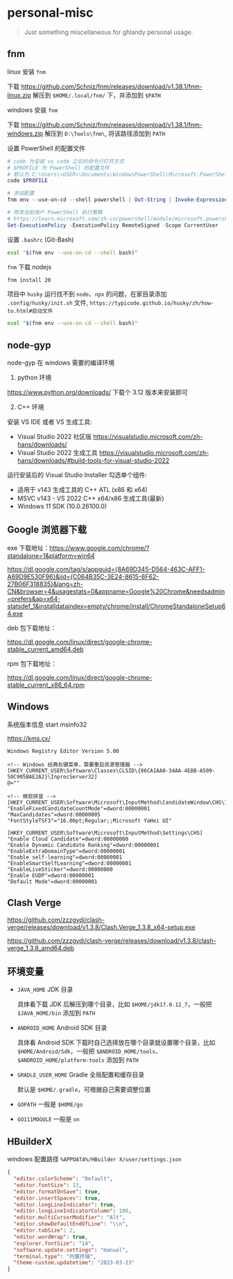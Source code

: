 # personal-misc

> Just something miscellaneous for ghlandy personal usage.

## fnm

linux 安装 `fnm`

下载 https://github.com/Schniz/fnm/releases/download/v1.38.1/fnm-linux.zip 解压到 `$HOME/.local/fnm/` 下，并添加到 `$PATH`

windows 安装 `fnm`

下载 https://github.com/Schniz/fnm/releases/download/v1.38.1/fnm-windows.zip 解压到 `D:\Tools\fnm\`, 将该路径添加到 `PATH`

设置 PowerShell 的配置文件

```ps1
# code 为安装 vs code 之后的命令行打开方式
# $PROFILE 为 PowerShell 的配置文件
# 默认为 C:\Users\<USER>\Documents\WindowsPowerShell\Microsoft.PowerShell_profile.ps1
code $PROFILE

# 添加配置
fnm env --use-on-cd --shell powershell | Out-String | Invoke-Expression

# 修改当前用户 PowerShell 执行策略
# https://learn.microsoft.com/zh-cn/powershell/module/microsoft.powershell.core/about/about_execution_policies?view=powershell-7.4#change-the-execution-policy
Set-ExecutionPolicy -ExecutionPolicy RemoteSigned -Scope CurrentUser
```

设置 `.bashrc` (Git-Bash)

```bash
eval "$(fnm env --use-on-cd --shell bash)"
```

`fnm` 下载 nodejs

```bash
fnm install 20
```

项目中 `husky` 运行找不到 `node`、`npx` 的问题，在家目录添加 `.config/husky/init.sh` 文件, `https://typicode.github.io/husky/zh/how-to.html#启动文件`

```bash
eval "$(fnm env --use-on-cd --shell bash)"
```

## node-gyp

node-gyp 在 windows 需要的编译环境

1. python 环境

https://www.python.org/downloads/ 下载个 3.12 版本来安装即可

2. C++ 环境

安装 VS IDE 或者 VS 生成工具:

- Visual Studio 2022 社区版 https://visualstudio.microsoft.com/zh-hans/downloads/
- Visual Studio 2022 生成工具 https://visualstudio.microsoft.com/zh-hans/downloads/#build-tools-for-visual-studio-2022

运行安装后的 Visual Studio Installer 勾选单个组件:

- 适用于 v143 生成工具的 C++ ATL (x86 和 x64)
- MSVC v143 - VS 2022 C++ x64/x86 生成工具(最新)
- Windows 11 SDK (10.0.26100.0)

## Google 浏览器下载

exe 下载地址：https://www.google.com/chrome/?standalone=1&platform=win64

https://dl.google.com/tag/s/appguid={8A69D345-D564-463C-AFF1-A69D9E530F96}&iid={C064B35C-3E24-8615-6F62-27B06F318835}&lang=zh-CN&browser=4&usagestats=0&appname=Google%20Chrome&needsadmin=prefers&ap=x64-statsdef_1&installdataindex=empty/chrome/install/ChromeStandaloneSetup64.exe

deb 包下载地址：

https://dl.google.com/linux/direct/google-chrome-stable_current_amd64.deb

rpm 包下载地址：

https://dl.google.com/linux/direct/google-chrome-stable_current_x86_64.rpm

## Windows

系统版本信息 start msinfo32

https://kms.cx/

```reg
Windows Registry Editor Version 5.00

<!-- Windows 经典右键菜单，需要重启资源管理器 -->
[HKEY_CURRENT_USER\Software\Classes\CLSID\{86CA1AA0-34AA-4E8B-A509-50C905BAE2A2}\InprocServer32]
@=""

<!-- 微软拼音 -->
[HKEY_CURRENT_USER\Software\Microsoft\InputMethod\CandidateWindow\CHS\1]
"EnableFixedCandidateCountMode"=dword:00000001
"MaxCandidates"=dword:00000005
"FontStyleTSF3"="16.00pt;Regular;;Microsoft YaHei UI"

[HKEY_CURRENT_USER\Software\Microsoft\InputMethod\Settings\CHS]
"Enable Cloud Candidate"=dword:00000000
"Enable Dynamic Candidate Ranking"=dword:00000001
"EnableExtraDomainType"=dword:00000001
"Enable self-learning"=dword:00000001
"EnableSmartSelfLearning"=dword:00000001
"EnableLiveSticker"=dword:00000000
"Enable EUDP"=dword:00000001
"Default Mode"=dword:00000001

```

## Clash Verge

https://github.com/zzzgydi/clash-verge/releases/download/v1.3.8/Clash.Verge_1.3.8_x64-setup.exe

https://github.com/zzzgydi/clash-verge/releases/download/v1.3.8/clash-verge_1.3.8_amd64.deb

## 环境变量

- `JAVA_HOME‌` JDK 目录

  具体看下载 JDK 后解压到哪个目录，比如 `$HOME/jdk17.0.12_7`，一般把 `$JAVA_HOME/bin` 添加到 `PATH`

- `ANDROID_HOME‌` Android SDK 目录

  具体看 Android SDK 下载时自己选择放在哪个目录就设置哪个目录，比如 `$HOME/Android/Sdk`，一般把 `$ANDROID_HOME/tools`、`$ANDROID_HOME/platform-tools` 添加到 `PATH`

- `GRADLE_USER_HOME‌` Gradle 全局配置和缓存目录

  默认是 `$HOME/.gradle`，可根据自己需要调整位置

- `GOPATH` 一般是 `$HOME/go`

- `GO111MOGULE` 一般是 `on`

## HBuilderX

windows 配置路径 `%APPDATA%/HBuilder X/user/settings.json`

```json
{
  "editor.colorScheme": "Default",
  "editor.fontSize": 13,
  "editor.formatOnSave": true,
  "editor.insertSpaces": true,
  "editor.longLineIndicator": true,
  "editor.longLineIndicatorColumn": 100,
  "editor.multiCursorModifier": "Alt",
  "editor.showDefaultEndOfLine": "\\n",
  "editor.tabSize": 2,
  "editor.wordWrap": true,
  "explorer.fontSize": "14",
  "software.update.settings": "manual",
  "terminal.type": "内置终端",
  "theme-custom.updatetime": "2023-03-23"
}
```

